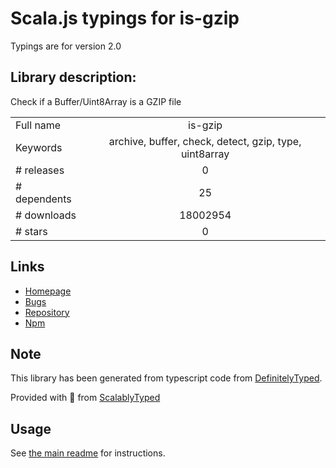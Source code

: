 
# Scala.js typings for is-gzip

Typings are for version 2.0

## Library description:
Check if a Buffer/Uint8Array is a GZIP file

|                    |                 |
| ------------------ | :-------------: |
| Full name          | is-gzip |
| Keywords           | archive, buffer, check, detect, gzip, type, uint8array |
| # releases         | 0 |
| # dependents       | 25 |
| # downloads        | 18002954 |
| # stars            | 0 |

## Links
- [Homepage](https://github.com/kevva/is-gzip#readme)
- [Bugs](https://github.com/kevva/is-gzip/issues)
- [Repository](https://github.com/kevva/is-gzip)
- [Npm](https://www.npmjs.com/package/is-gzip)
    


## Note
This library has been generated from typescript code from [DefinitelyTyped](https://definitelytyped.org).

Provided with :purple_heart: from [ScalablyTyped](https://github.com/oyvindberg/ScalablyTyped)

## Usage
See [the main readme](../../readme.md) for instructions.


